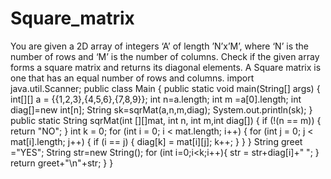# Square_matrix
You are given a 2D array of integers ‘A’ of length ’N’x’M’, where ‘N’ is the number of rows and ‘M’ is the number of columns. Check if the given array forms a square matrix and returns its diagonal elements.  A Square matrix is one that has an equal number of rows and columns.
import java.util.Scanner;
public class Main {
    public static void main(String[] args) {
        int[][] a = {{1,2,3},{4,5,6},{7,8,9}};
        int n=a.length;
        int m =a[0].length;
        int diag[]=new int[n];
        String sk=sqrMat(a,n,m,diag);
        System.out.println(sk);
    }
    public static String sqrMat(int [][]mat, int n, int m,int diag[]) {
        if (!(n == m)) {
            return "NO";
        }
        int k = 0;
        for (int i = 0; i < mat.length; i++) {
            for (int j = 0; j < mat[i].length; j++) {
                if (i == j) {
                    diag[k] = mat[i][j];
                    k++;
                }
            }
        }
        String greet ="YES";
        String str=new String();
        for (int i=0;i<k;i++){
           str = str+diag[i]+" ";
        }
        return greet+"\n"+str;
    }
}


         
